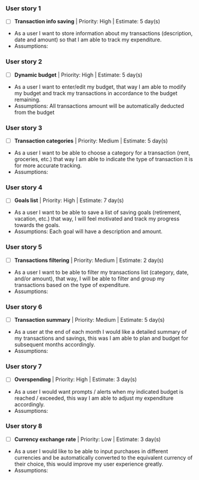 ### User story 1
- [ ] **Transaction info saving** | Priority: High  | Estimate: 5 day(s)
- As a user I want to store information about my transactions (description, date and amount) so that I am able to track my expenditure.
- Assumptions: 

### User story 2
- [ ] **Dynamic budget** | Priority: High | Estimate: 5 day(s)
- As a user I want to enter/edit my budget, that way I am able to modify my budget and track my transactions in accordance to the budget remaining.
- Assumptions: All transactions amount will be automatically deducted from the budget

### User story 3
- [ ] **Transaction categories** | Priority: Medium | Estimate: 5 day(s)
- As a user I want to be able to choose a category for a transaction (rent, groceries, etc.) that way I am able to indicate the type of transaction it is for more accurate tracking.
- Assumptions: 

### User story 4
- [ ] **Goals list** | Priority: High | Estimate: 7 day(s)
- As a user I want to be able to save a list of saving goals (retirement, vacation, etc.) that way, I will feel motivated and track my progress towards the goals.
- Assumptions: Each goal will have a description and amount.

### User story 5
- [ ] **Transactions filtering** | Priority: Medium | Estimate: 2 day(s)
- As a user I want to be able to filter my transactions list (category, date, and/or amount), that way, I will be able to filter and group my transactions based on the type of expenditure.
- Assumptions: 

### User story 6
- [ ] **Transaction summary** | Priority: Medium | Estimate: 5 day(s)
- As a user at the end of each month I would like a detailed summary of my transactions and savings, this was I am able to plan and budget for subsequent months accordingly.
- Assumptions: 

### User story 7
- [ ] **Overspending** | Priority: High | Estimate: 3 day(s) 
- As a user I would want prompts / alerts when my indicated budget is reached / exceeded, this way I am able to adjust my expenditure accordingly.
- Assumptions: 

### User story 8
- [ ] **Currency exchange rate** | Priority: Low | Estimate: 3 day(s) 
- As a user I would like to be able to input purchases in different currencies and be automatically converted to the equivalent currency of their choice, this would improve my user experience greatly.
- Assumptions: 

